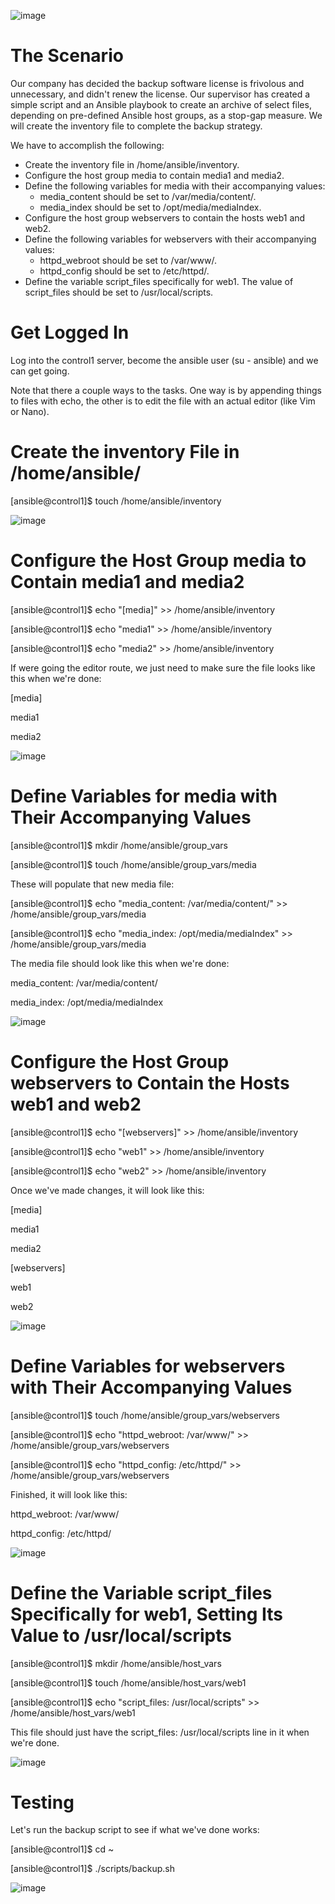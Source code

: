 ![image](https://user-images.githubusercontent.com/44756128/113513332-dc2e7b00-952e-11eb-806e-7864bc8ca7a4.png)

# The Scenario
Our company has decided the backup software license is frivolous and unnecessary, and didn't renew the license. Our supervisor has created a simple script and an Ansible playbook to create an archive of select files, depending on pre-defined Ansible host groups, as a stop-gap measure. We will create the inventory file to complete the backup strategy.

We have to accomplish the following:
- Create the inventory file in /home/ansible/inventory.
- Configure the host group media to contain media1 and media2.
- Define the following variables for media with their accompanying values:
  - media_content should be set to /var/media/content/.
  - media_index should be set to /opt/media/mediaIndex.
- Configure the host group webservers to contain the hosts web1 and web2.
- Define the following variables for webservers with their accompanying values:
  - httpd_webroot should be set to /var/www/.
  - httpd_config should be set to /etc/httpd/.
- Define the variable script_files specifically for web1. The value of script_files should be set to /usr/local/scripts.

# Get Logged In
Log into the control1 server, become the ansible user (su - ansible) and we can get going.

Note that there a couple ways to the tasks. One way is by appending things to files with echo, the other is to edit the file with an actual editor (like Vim or Nano).

# Create the inventory File in /home/ansible/
[ansible@control1]$ touch /home/ansible/inventory

![image](https://user-images.githubusercontent.com/44756128/113513368-054f0b80-952f-11eb-801e-3e66c7d594ba.png)

# Configure the Host Group media to Contain media1 and media2
[ansible@control1]$ echo "[media]" >> /home/ansible/inventory

[ansible@control1]$ echo "media1" >> /home/ansible/inventory

[ansible@control1]$ echo "media2" >> /home/ansible/inventory

If were going the editor route, we just need to make sure the file looks like this when we're done:

[media]

media1

media2

![image](https://user-images.githubusercontent.com/44756128/113513417-42b39900-952f-11eb-9c9d-46a358495e08.png)

# Define Variables for media with Their Accompanying Values
[ansible@control1]$ mkdir /home/ansible/group_vars

[ansible@control1]$ touch /home/ansible/group_vars/media

These will populate that new media file:

[ansible@control1]$ echo "media_content: /var/media/content/" >> /home/ansible/group_vars/media

[ansible@control1]$ echo "media_index: /opt/media/mediaIndex" >> /home/ansible/group_vars/media

The media file should look like this when we're done:

media_content: /var/media/content/

media_index: /opt/media/mediaIndex

![image](https://user-images.githubusercontent.com/44756128/113513500-ac33a780-952f-11eb-988c-0b29fdf938a9.png)

# Configure the Host Group webservers to Contain the Hosts web1 and web2
[ansible@control1]$ echo "[webservers]" >> /home/ansible/inventory

[ansible@control1]$ echo "web1" >> /home/ansible/inventory

[ansible@control1]$ echo "web2" >> /home/ansible/inventory

Once we've made changes, it will look like this:

[media]

media1

media2


[webservers]

web1

web2

![image](https://user-images.githubusercontent.com/44756128/113513547-e604ae00-952f-11eb-9235-83802fbbd3a5.png)

# Define Variables for webservers with Their Accompanying Values
[ansible@control1]$ touch /home/ansible/group_vars/webservers

[ansible@control1]$ echo "httpd_webroot: /var/www/" >> /home/ansible/group_vars/webservers

[ansible@control1]$ echo "httpd_config: /etc/httpd/" >> /home/ansible/group_vars/webservers

Finished, it will look like this:

httpd_webroot: /var/www/

httpd_config: /etc/httpd/

![image](https://user-images.githubusercontent.com/44756128/113513630-4267cd80-9530-11eb-82f5-08ba7ea92a51.png)

# Define the Variable script_files Specifically for web1, Setting Its Value to /usr/local/scripts
[ansible@control1]$ mkdir /home/ansible/host_vars

[ansible@control1]$ touch /home/ansible/host_vars/web1

[ansible@control1]$ echo "script_files: /usr/local/scripts" >> /home/ansible/host_vars/web1

This file should just have the script_files: /usr/local/scripts line in it when we're done.

![image](https://user-images.githubusercontent.com/44756128/113513675-8529a580-9530-11eb-981a-d5acc2118501.png)

# Testing
Let's run the backup script to see if what we've done works:

[ansible@control1]$ cd ~

[ansible@control1]$ ./scripts/backup.sh

![image](https://user-images.githubusercontent.com/44756128/113513714-a9858200-9530-11eb-81a9-b79b5a0368b8.png)
